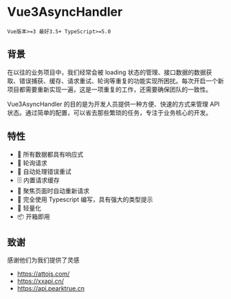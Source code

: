 # Vue3AsyncHandler
`Vue版本>=3 最好3.5+ TypeScript>=5.0`

## 背景
在以往的业务项目中，我们经常会被 loading 状态的管理、接口数据的数据获取、错误捕获、缓存、请求重试、轮询等重复的功能实现所困扰。每次开启一个新项目都需要重新实现一遍，这是一项重复的工作，还需要确保团队的一致性。


Vue3AsyncHandler 的目的是为开发人员提供一种方便、快速的方式来管理 API 状态。通过简单的配置，可以省去那些繁琐的任务，专注于业务核心的开发。

## 特性

- 🚀  所有数据都具有响应式
- 🔄  轮询请求
- 🤖  自动处理错误重试
- 🗄  内置请求缓存
- 🎯  聚焦页面时自动重新请求
- 📠  完全使用 Typescript 编写，具有强大的类型提示
- 🍃  轻量化
- 📦  开箱即用

## 致谢

感谢他们为我们提供了灵感

- https://attojs.com/
- https://xxapi.cn/
- https://api.pearktrue.cn